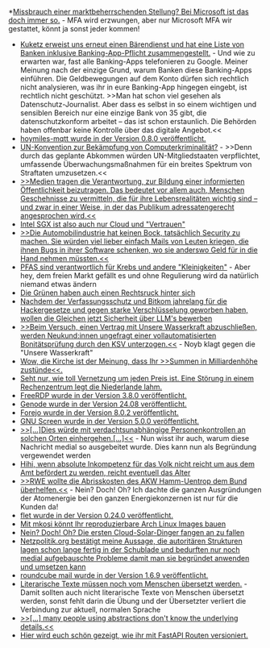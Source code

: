  *[Missbrauch einer marktbeherrschenden Stellung? Bei Microsoft ist das doch immer so.](https://www.borncity.com/blog/2024/08/26/microsoft-authenticator-zwang-obwohl-mfa-bereits-eingerichtet/) - MFA wird erzwungen, aber nur Microsoft MFA wir gestattet, könnt ja sonst jeder kommen!
* [Kuketz erweist uns erneut einen Bärendienst und hat eine Liste von Banken inklusive Banking-App-Pflicht zusammengestellt.](https://www.kuketz-blog.de/der-grosse-online-banking-und-tan-app-test/) - Und wie zu erwarten war, fast alle Banking-Apps telefonieren zu Google. Meiner Meinung nach der einzige Grund, warum Banken diese Banking-Apps einführen. Die Geldbewegungen auf dem Konto dürfen sich rechtlich nicht analysieren, was ihr in eure Banking-App hingegen eingebt, ist rechtlich nicht geschützt. >>Man hat schon viel gesehen als Datenschutz-Journalist. Aber dass es selbst in so einem wichtigen und sensiblen Bereich nur eine einzige Bank von 35 gibt, die datenschutzkonform arbeitet – das ist schon erstaunlich. Die Behörden haben offenbar keine Kontrolle über das digitale Angebot.<<
* [hoymiles-mqtt wurde in der Version 0.8.0 veröffentlicht.](https://github.com/wasilukm/hoymiles-mqtt/releases/tag/v0.8.0)
* [UN-Konvention zur Bekämpfung von Computerkriminalität?](https://netzpolitik.org/2024/un-cybercrime-convention-unveraendert-gravierende-maengel/) - >>Denn durch das geplante Abkommen würden UN-Mitgliedstaaten verpflichtet, umfassende Überwachungsmaßnahmen für ein breites Spektrum von Straftaten umzusetzen.<<
* [>>Medien tragen die Verantwortung, zur Bildung einer informierten Öffentlichkeit beizutragen. Das bedeutet vor allem auch, Menschen Geschehnisse zu vermitteln, die für ihre Lebensrealitäten wichtig sind – und zwar in einer Weise, in der das Publikum adressatengerecht angesprochen wird.<<](https://netzpolitik.org/2024/breakpoint-schluss-mit-brat-gib-mir-info/)
* [Intel SGX ist also auch nur Cloud und "Vertrauen"](https://blog.fefe.de/?ts=9832226f)
* [>>Die Automobilindustrie hat keinen Bock, tatsächlich Security zu machen. Sie würden viel lieber einfach Mails von Leuten kriegen, die ihnen Bugs in ihrer Software schenken, wo sie anderswo Geld für in die Hand nehmen müssten.<<](https://blog.fefe.de/?ts=9830d269)
* [PFAS sind verantwortlich für Krebs und andere "Kleinigkeiten"](https://blog.fefe.de/?ts=98331f37) - Aber hey, dem freien Markt gefällt es und ohne Regulierung wird da natürlich niemand etwas ändern
* [Die Grünen haben auch einen Rechtsruck hinter sich](https://blog.fefe.de/?ts=9831a69b)
* [Nachdem der Verfassungsschutz und Bitkom jahrelang für die Hackergesetze und gegen starke Verschlüsselung geworben haben, wollen die Gleichen jetzt Sicherheit über LLM's bewerben](https://blog.fefe.de/?ts=9831d303)
* [>>Beim Versuch, einen Vertrag mit Unsere Wasserkraft abzuschließen, werden Neukund:innen ungefragt einer vollautomatisierten Bonitätsprüfung durch den KSV unterzogen.<<](https://noyb.eu/de/unsere-wasserkraft-ksv-1870-clean-electricity-only-after-dirty-credit-check) - Noyb klagt gegen die "Unsere Wasserkraft"
* [Wow, die Kirche ist der Meinung, dass Ihr >>Summen in Milliardenhöhe zustünde<<.](https://tuxproject.de/blog/2024/08/zustehen/)
* [Seht nur, wie toll Vernetzung um jeden Preis ist. Eine Störung in einem Rechenzentrum legt die Niederlande lahm.](https://www.borncity.com/blog/2024/08/28/niederlande-rechenzentrumsstrung-legt-behrden-und-airport-eindhoven-lahm/)
* [FreeRDP wurde in der Version 3.8.0 veröffentlicht.](https://github.com/FreeRDP/FreeRDP/releases/tag/3.8.0)
* [Genode wurde in der Version 24.08 veröffentlicht.](https://github.com/genodelabs/genode/releases/tag/24.08)
* [Forejo wurde in der Version 8.0.2 veröffentlicht.](https://codeberg.org/forgejo/forgejo/releases/tag/v8.0.2)
* [GNU Screen wurde in der Version 5.0.0 veröffentlicht.](https://lwn.net/Articles/987700/)
* [>>[...]Dies würde mit verdachtsunabhängige Personenkontrollen an solchen Orten einhergehen.[...]<<](https://netzpolitik.org/2024/sicherheitspaket-der-bundesregierung-ueberwachung-wie-sie-buerger-erwarten/) - Nun wisst ihr auch, warum diese Nachricht medial so ausgebeitet wurde. Dies kann nun als Begründung vergewendet werden
* [Hihi, wenn absolute Inkompetenz für das Volk nicht reicht um aus dem Amt befördert zu werden, reicht eventuell das Alter](https://blog.fefe.de/?ts=982ddb2d)
* [>>RWE wollte die Abrisskosten des AKW Hamm-Uentrop dem Bund überhelfen.<<](https://blog.fefe.de/?ts=982f1462) - Nein? Doch! Oh? Ich dachte die ganzen Ausgründungen der Atomenergie bei den ganzen Energiekonzernen ist nur für die Kunden da!
* [flet wurde in der Version 0.24.0 veröffentlicht.](https://github.com/flet-dev/flet/releases/tag/v0.24.0)
* [Mit mkosi könnt Ihr reproduzierbare Arch Linux Images bauen](https://vdwaa.nl/mkosi-reproducible-arch-images.html)
* [Nein? Doch! Oh? Die ersten Cloud-Solar-Dinger fangen an zu fallen](https://www.borncity.com/blog/2024/08/31/schwachstellen-in-chinesischen-solarmanagern-solarman-deye/)
* [Netzpolitik.org bestätigt meine Aussage, die autoritären Strukturen lagen schon lange fertig in der Schublade und bedurften nur noch medial aufgebauschte Probleme damit man sie begründet anwenden und umsetzen kann](https://netzpolitik.org/2024/massnahmen-nach-solingen-autoritaere-zeitenwende-schluesselfertig/)
* [roundcube mail wurde in der Version 1.6.9 veröffentlicht.](https://github.com/roundcube/roundcubemail/releases/tag/1.6.9)
* [Literarische Texte müssen noch vom Menschen übersetzt werden.](https://netzpolitik.org/2024/ki-kann-keine-literatur-der-wert-menschlicher-uebersetzung/) - Damit sollten auch nicht literarische Texte von Menschen übersetzt werden, sonst fehlt darin die Übung und der Übersetzter verliert die Verbindung zur aktuell, normalen Sprache
* [>>[...] many people using abstractions don't know the underlying details.<<](https://utcc.utoronto.ca/~cks/space/blog/tech/AbstractionsHideUnderlyingDetails)
* [Hier wird euch schön gezeigt, wie ihr mit FastAPI Routen versioniert.](https://improveandrepeat.com/2024/08/python-friday-242-api-versioning-in-fastapi/)
